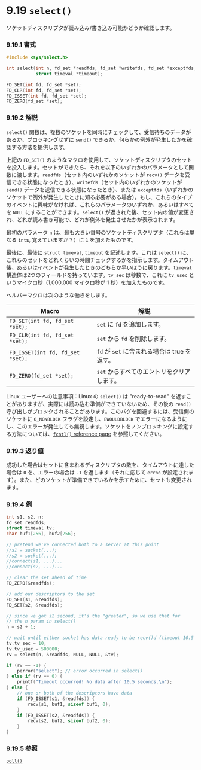 # 9.19 `select()`

ソケットディスクリプタが読み込み/書き込み可能かどうか確認します。

### 9.19.1 書式

```c
#include <sys/select.h>

int select(int n, fd_set *readfds, fd_set *writefds, fd_set *exceptfds,
           struct timeval *timeout);

FD_SET(int fd, fd_set *set);
FD_CLR(int fd, fd_set *set);
FD_ISSET(int fd, fd_set *set);
FD_ZERO(fd_set *set);
```

### 9.19.2 解説

`select()` 関数は、複数のソケットを同時にチェックして、受信待ちのデータがあるか、ブロッキングせずに `send()` できるか、何らかの例外が発生したかを確認する方法を提供します。

上記の `FD_SET()` のようなマクロを使用して、ソケットディスクリプタのセットを投入します。セットができたら、それを以下のいずれかのパラメータとして関数に渡します。`readfds`（セット内のいずれかのソケットが `recv()` データを受信できる状態になったとき）、`writefds`（セット内のいずれかのソケットが `send()` データを送信できる状態になったとき）、または `exceptfds`（いずれかのソケットで例外が発生したときに知る必要がある場合）。もし、これらのタイプのイベントに興味がなければ、これらのパラメータのいずれか、あるいはすべてを `NULL` にすることができます。`select()` が返された後、セット内の値が変更され、どれが読み書き可能で、どれが例外を発生させたかが表示されます。

最初のパラメータ `n` は、最も大きい番号のソケットディスクリプタ（これらは単なる `int`s, 覚えていますか？）に `1` を加えたものです。

最後に、最後に `struct timeval`, `timeout` を記述します。これは `select()` に、これらのセットをどれくらいの時間チェックするかを指示します。タイムアウト後、あるいはイベントが発生したときのどちらか早いほうに戻ります。`timeval` 構造体は2つのフィールドを持っています。`tv_sec` は秒数で、これに `tv_usec` というマイクロ秒（1,000,000 マイクロ秒が 1 秒）を加えたものです。

ヘルパーマクロは次のような働きをします。

| Macro                            | 解説                                         |
|----------------------------------|----------------------------------------------|
| `FD_SET(int fd, fd_set *set);`   | `set` に `fd` を追加します。                 |
| `FD_CLR(int fd, fd_set *set);`   | `set` から `fd` を削除します。               |
| `FD_ISSET(int fd, fd_set *set);` | `fd` が `set` に含まれる場合は true を返す。 |
| `FD_ZERO(fd_set *set);`          | `set` からすべてのエントリをクリアします。   |

Linux ユーザーへの注意事項：Linux の `select()` は "ready-to-read" を返すことがありますが、実際には読み込む準備ができていないため、その後の `read()` 呼び出しがブロックされることがあります。このバグを回避するには、受信側のソケットに `O_NONBLOCK` フラグを設定し、`EWOULDBLOCK` でエラーになるようにし、このエラーが発生しても無視します。ソケットをノンブロッキングに設定する方法については、[`fcntl()` reference page](#fcntlman) を参照してください。

### 9.19.3 返り値

成功した場合はセットに含まれるディスクリプタの数を、タイムアウトに達した場合は `0` を、エラーの場合は `-1` を返します（それに応じて `errno` が設定されます）。また、どのソケットが準備できているかを示すために、セットも変更されます。

### 9.19.4 例

```c
int s1, s2, n;
fd_set readfds;
struct timeval tv;
char buf1[256], buf2[256];

// pretend we've connected both to a server at this point
//s1 = socket(...);
//s2 = socket(...);
//connect(s1, ...)...
//connect(s2, ...)...

// clear the set ahead of time
FD_ZERO(&readfds);

// add our descriptors to the set
FD_SET(s1, &readfds);
FD_SET(s2, &readfds);

// since we got s2 second, it's the "greater", so we use that for
// the n param in select()
n = s2 + 1;

// wait until either socket has data ready to be recv()d (timeout 10.5 secs)
tv.tv_sec = 10;
tv.tv_usec = 500000;
rv = select(n, &readfds, NULL, NULL, &tv);

if (rv == -1) {
    perror("select"); // error occurred in select()
} else if (rv == 0) {
    printf("Timeout occurred! No data after 10.5 seconds.\n");
} else {
    // one or both of the descriptors have data
    if (FD_ISSET(s1, &readfds)) {
        recv(s1, buf1, sizeof buf1, 0);
    }
    if (FD_ISSET(s2, &readfds)) {
        recv(s2, buf2, sizeof buf2, 0);
    }
}
```

### 9.19.5 参照

[`poll()`](#pollman)
